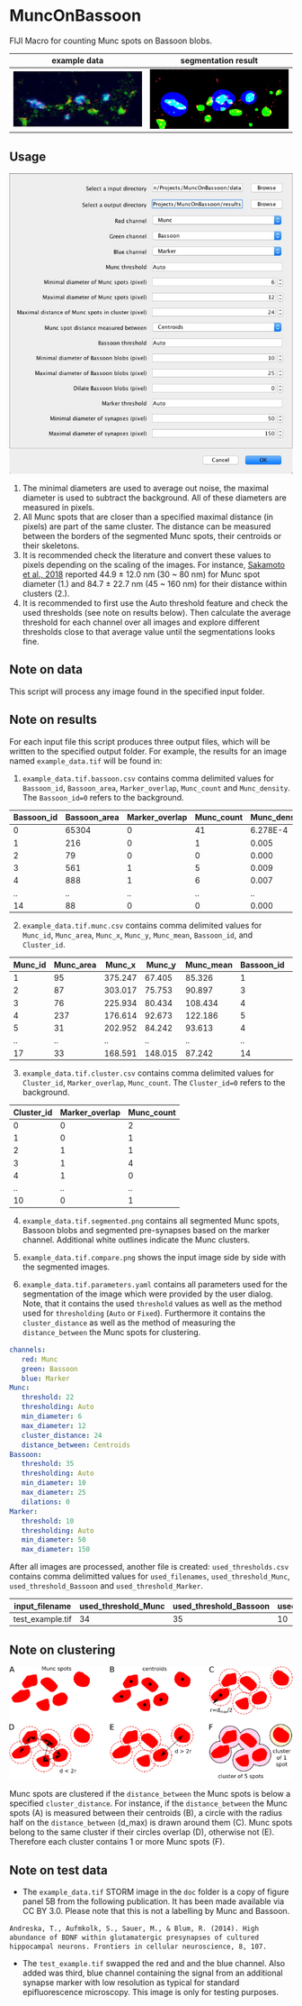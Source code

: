 # MuncOnBassoon
FIJI Macro for counting Munc spots on Bassoon blobs.

|example data|segmentation result|
|--------------------------------|-----------------------------------|
|![example data](doc/input.jpg) | ![example result](doc/output.jpg) |

## Usage

![Interface](doc/Munc_on_Bassoon_Interface.JPG)

1. The minimal diameters are used to average out noise, the maximal diameter is used to subtract the background. All of these diameters are measured in pixels.
2. All Munc spots that are closer than a specified maximal distance (in pixels) are part of the same cluster. The distance can be measured between the borders of the segmented Munc spots, their centroids or their skeletons.
3. It is recommended check the literature and convert these values to pixels depending on the scaling of the images. For instance, [Sakamoto et al., 2018](https://www.nature.com/articles/s41593-017-0041-9) reported 44.9 ± 12.0 nm (30 ~ 80 nm) for Munc spot diameter (1.) and 84.7 ± 22.7 nm (45 ~ 160 nm) for their distance within clusters (2.).
4. It is recommended to first use the Auto threshold feature and check the used thresholds (see note on results below). Then calculate the average threshold for each channel over all images and explore different thresholds close to that average value until the segmentations looks fine.

## Note on data

This script will process any image found in the specified input folder.

## Note on results

For each input file  this script produces three output files, which will be written to the specified output folder. For example, the results for an image named `example_data.tif` will be found in:

1. `example_data.tif.bassoon.csv` contains comma delimited values for `Bassoon_id`, `Bassoon_area`, `Marker_overlap`, `Munc_count` and `Munc_density`. The `Bassoon_id=0` refers to the background.

| Bassoon_id | Bassoon_area | Marker_overlap | Munc_count | Munc_density |
|------------|--------------|----------------|------------|--------------|
| 0          | 65304        | 0              | 41         | 6.278E-4     |
| 1          | 216          | 0              | 1          | 0.005        |
| 2          | 79           | 0              | 0          | 0.000        |
| 3          | 561          | 1              | 5          | 0.009        |
| 4          | 888          | 1              | 6          | 0.007        |
| ..         | ..           | ..             | ..         | ..           |
| 14         | 88           | 0              | 0          | 0.000        |

2. `example_data.tif.munc.csv` contains comma delimited values for `Munc_id`, `Munc_area`, `Munc_x`, `Munc_y`, `Munc_mean`, `Bassoon_id`, and `Cluster_id`.

|Munc_id|Munc_area|Munc_x |Munc_y |Munc_mean|Bassoon_id|Cluster_id|
|-------|---------|-------|-------|---------|----------|----------|
|1      |95       |375.247|67.405 |85.326   |1         |1         |
|2      |87       |303.017|75.753 |90.897   |3         |2         |
|3      |76       |225.934|80.434 |108.434  |4         |3         |
|4      |237      |176.614|92.673 |122.186  |5         |0         |
|5      |31       |202.952|84.242 |93.613   |4         |3         |
|..     |..       |..     |..     |..       |..        |..        |
|17     |33       |168.591|148.015|87.242   |14        |9         |

3. `example_data.tif.cluster.csv` contains comma delimited values for `Cluster_id`, `Marker_overlap`, `Munc_count`. The `Cluster_id=0` refers to the background.

|Cluster_id|Marker_overlap|Munc_count|
|----------|--------------|----------|
|0         |0             |2         |
|1         |0             |1         |
|2         |1             |1         |
|3         |1             |4         |
|4         |1             |0         |
|..        |..            |..        |
|10        |0             |1         |

4. `example_data.tif.segmented.png` contains all segmented Munc spots, Bassoon blobs and segmented pre-synapses based on the marker channel. Additional white outlines indicate the Munc clusters.  

5. `example_data.tif.compare.png` shows the input image side by side with the segmented images.

6. `example_data.tif.parameters.yaml` contains all parameters used for the segmentation of the image which were provided by the user dialog. Note, that it contains the used `threshold` values as well as the method used for `thresholding` (`Auto` or `Fixed`). Furthermore it contains the  `cluster_distance` as well as the method of measuring the `distance_between` the Munc spots for  clustering.

```yaml
channels:
   red: Munc
   green: Bassoon
   blue: Marker
Munc:
   threshold: 22
   thresholding: Auto
   min_diameter: 6
   max_diameter: 12
   cluster_distance: 24
   distance_between: Centroids
Bassoon:
   threshold: 35
   thresholding: Auto
   min_diameter: 10
   max_diameter: 25
   dilations: 0
Marker:
   threshold: 10
   thresholding: Auto
   min_diameter: 50
   max_diameter: 150
```


After all images are processed, another file is created: `used_thresholds.csv` contains comma delimitted values for `used_filenames`, `used_threshold_Munc`, `used_threshold_Bassoon` and `used_threshold_Marker`.

| input_filename   | used_threshold_Munc | used_threshold_Bassoon | used_threshold_Marker |
|------------------|---------------------|------------------------|-----------------------|
| test_example.tif | 34                  | 35                     | 10                    |


## Note on clustering

![clustering based on distance](doc/clustering.png)

Munc spots are clustered if the `distance_between` the Munc spots is below a specified `cluster_distance`. For instance, if the `distance_between` the Munc spots (A) is measured between their centroids (B), a circle with the radius half on the `distance_between` (d_max) is drawn around them (C). Munc spots belong to the same cluster if their circles overlap (D), otherwise not (E). Therefore each cluster contains 1 or more Munc spots (F).

## Note on test data
* The `example_data.tif` STORM image in the `doc` folder is a copy of figure panel 5B from the following publication. It has been made available via CC BY 3.0. Please note that this is not a labelling by Munc and Bassoon.
```
Andreska, T., Aufmkolk, S., Sauer, M., & Blum, R. (2014). High abundance of BDNF within glutamatergic presynapses of cultured hippocampal neurons. Frontiers in cellular neuroscience, 8, 107.
```
* The `test_example.tif` swapped the red and and the blue channel. Also added was third, blue channel containing the signal from an additional synapse marker with low resolution as typical for standard epifluorescence microscopy. This image is only for testing purposes.   
